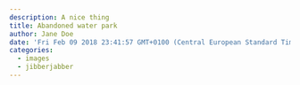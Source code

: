 ```yaml
---
description: A nice thing
title: Abandoned water park
author: Jane Doe
date: 'Fri Feb 09 2018 23:41:57 GMT+0100 (Central European Standard Time)'
categories:
  - images
  - jibberjabber
---
```

